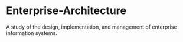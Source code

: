 # Enterprise-Architecture
A study of the design, implementation, and management of enterprise information systems.
